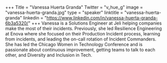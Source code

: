 +++
Title = "Vanessa Huerta Granda"
Twitter = "v_hue_g"
image = "vanessa-huerta-granda.jpg"
type = "speaker"
linktitle = "vanessa-huerta-granda"
linkedin = "https://www.linkedin.com/in/vanessa-huerta-granda-6b3a5320/"
+++
Vanessa is a Solutions Engineer at Jeli helping companies make the most of their incidents. Previously, she led Resilience Engineering at Enova where she focused on their Production Incident process, learning from incidents, and leading the on-call rotation of Incident Commanders. She has led the Chicago Women in Technology Conference and is passionate about continuous improvement, getting teams to talk to each other, and Diversity and Inclusion in Tech.
